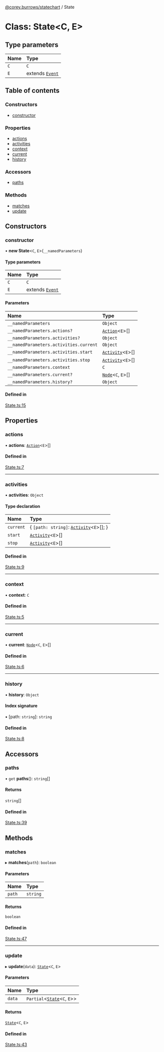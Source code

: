 [@corey.burrows/statechart](../README.md) / State

# Class: State<C, E\>

## Type parameters

| Name | Type |
| :------ | :------ |
| `C` | `C` |
| `E` | extends [`Event`](../interfaces/Event.md) |

## Table of contents

### Constructors

- [constructor](State.md#constructor)

### Properties

- [actions](State.md#actions)
- [activities](State.md#activities)
- [context](State.md#context)
- [current](State.md#current)
- [history](State.md#history)

### Accessors

- [paths](State.md#paths)

### Methods

- [matches](State.md#matches)
- [update](State.md#update)

## Constructors

### constructor

• **new State**<`C`, `E`\>(`__namedParameters`)

#### Type parameters

| Name | Type |
| :------ | :------ |
| `C` | `C` |
| `E` | extends [`Event`](../interfaces/Event.md) |

#### Parameters

| Name | Type |
| :------ | :------ |
| `__namedParameters` | `Object` |
| `__namedParameters.actions?` | [`Action`](../README.md#action)<`E`\>[] |
| `__namedParameters.activities?` | `Object` |
| `__namedParameters.activities.current` | `Object` |
| `__namedParameters.activities.start` | [`Activity`](../interfaces/Activity.md)<`E`\>[] |
| `__namedParameters.activities.stop` | [`Activity`](../interfaces/Activity.md)<`E`\>[] |
| `__namedParameters.context` | `C` |
| `__namedParameters.current?` | [`Node`](Node.md)<`C`, `E`\>[] |
| `__namedParameters.history?` | `Object` |

#### Defined in

[State.ts:15](https://github.com/burrows/statechart/blob/39f3eaa/src/State.ts#L15)

## Properties

### actions

• **actions**: [`Action`](../README.md#action)<`E`\>[]

#### Defined in

[State.ts:7](https://github.com/burrows/statechart/blob/39f3eaa/src/State.ts#L7)

___

### activities

• **activities**: `Object`

#### Type declaration

| Name | Type |
| :------ | :------ |
| `current` | { `[path: string]`: [`Activity`](../interfaces/Activity.md)<`E`\>[];  } |
| `start` | [`Activity`](../interfaces/Activity.md)<`E`\>[] |
| `stop` | [`Activity`](../interfaces/Activity.md)<`E`\>[] |

#### Defined in

[State.ts:9](https://github.com/burrows/statechart/blob/39f3eaa/src/State.ts#L9)

___

### context

• **context**: `C`

#### Defined in

[State.ts:5](https://github.com/burrows/statechart/blob/39f3eaa/src/State.ts#L5)

___

### current

• **current**: [`Node`](Node.md)<`C`, `E`\>[]

#### Defined in

[State.ts:6](https://github.com/burrows/statechart/blob/39f3eaa/src/State.ts#L6)

___

### history

• **history**: `Object`

#### Index signature

▪ [path: `string`]: `string`

#### Defined in

[State.ts:8](https://github.com/burrows/statechart/blob/39f3eaa/src/State.ts#L8)

## Accessors

### paths

• `get` **paths**(): `string`[]

#### Returns

`string`[]

#### Defined in

[State.ts:39](https://github.com/burrows/statechart/blob/39f3eaa/src/State.ts#L39)

## Methods

### matches

▸ **matches**(`path`): `boolean`

#### Parameters

| Name | Type |
| :------ | :------ |
| `path` | `string` |

#### Returns

`boolean`

#### Defined in

[State.ts:47](https://github.com/burrows/statechart/blob/39f3eaa/src/State.ts#L47)

___

### update

▸ **update**(`data`): [`State`](State.md)<`C`, `E`\>

#### Parameters

| Name | Type |
| :------ | :------ |
| `data` | `Partial`<[`State`](State.md)<`C`, `E`\>\> |

#### Returns

[`State`](State.md)<`C`, `E`\>

#### Defined in

[State.ts:43](https://github.com/burrows/statechart/blob/39f3eaa/src/State.ts#L43)

